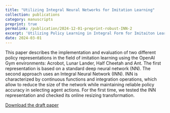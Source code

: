 ```yaml
---
title: "Utilizing Integral Neural Networks for Imitation Learning"
collection: publications
category: manuscripts
preprint: true
permalink: /publication/2024-12-01-preprint-robust-INN-2
excerpt: 'Utilizing Policy Learning in Integral Form for Imitaiton Learning in Simulated Environments'
date: 2024-03-01
---
```


This paper describes the implementation and evaluation of two different policy representations in the field of imitation learning using the OpenAI Gym environments: Acrobot, Lunar Lander, Half Cheetah and Ant. The first representation is based on a standard deep neural network (NN). The second approach uses an Integral Neural Network (INN). INN is characterized by continuous functions and integration operations, which allow to reduce the size of the network while maintaining reliable policy accuracy in selecting agent actions. For the first time, we tested the INN representation and checked its online resizing transformation.


[Download the draft paper](/assets/pdf/Utilizing_Integral_Neural_Networks_for_Imitation_Learning_draft_v5.pdf)